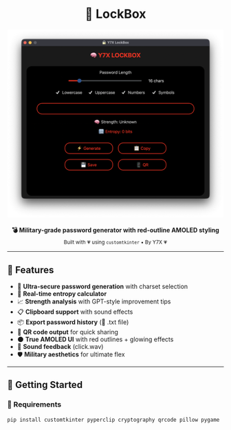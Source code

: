 <h1 align="center">🔐 LockBox</h1>

<p align="center">
  <img src="assets/1.png" alt="LockBox UI Preview" width="650"/><br><br>
  <b>💣 Military-grade password generator with red-outline AMOLED styling</b><br>
  <sub>Built with 💗 using <code>customtkinter</code> • By Y7X 💗</sub>
</p>

---

## 🧠 Features

- 🔏 **Ultra-secure password generation** with charset selection
- 🧮 **Real-time entropy calculator**
- 📈 **Strength analysis** with GPT-style improvement tips
- 📋 **Clipboard support** with sound effects
- 📦 **Export password history** (📁 .txt file)
- 📱 **QR code output** for quick sharing
- 🌑 **True AMOLED UI** with red outlines + glowing effects
- 🎵 **Sound feedback** (click.wav)
- 🛡️ **Military aesthetics** for ultimate flex

---

## 🚀 Getting Started

### 🔧 Requirements

```bash
pip install customtkinter pyperclip cryptography qrcode pillow pygame